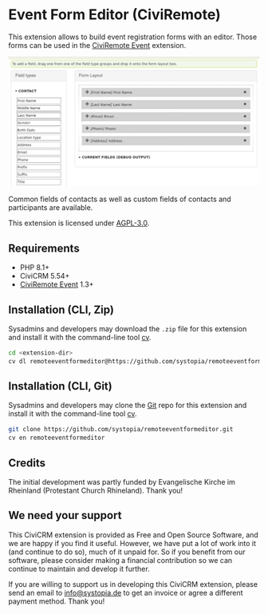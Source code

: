 # Event Form Editor (CiviRemote)

This extension allows to build event registration forms with an editor. Those
forms can be used in
the [CiviRemote Event](https://github.com/systopia/de.systopia.remoteevent)
extension.

![Screenshot](images/screenshot.png)

Common fields of contacts as well as custom fields of contacts and participants
are available.

This extension is licensed under [AGPL-3.0](LICENSE.txt).

## Requirements

* PHP 8.1+
* CiviCRM 5.54+
* [CiviRemote Event](https://github.com/systopia/de.systopia.remoteevent) 1.3+

## Installation (CLI, Zip)

Sysadmins and developers may download the `.zip` file for this extension and
install it with the command-line tool [cv](https://github.com/civicrm/cv).

```bash
cd <extension-dir>
cv dl remoteeventformeditor@https://github.com/systopia/remoteeventformeditor/archive/main.zip
```

## Installation (CLI, Git)

Sysadmins and developers may clone the [Git](https://en.wikipedia.org/wiki/Git)
repo for this extension and install it with the command-line
tool [cv](https://github.com/civicrm/cv).

```bash
git clone https://github.com/systopia/remoteeventformeditor.git
cv en remoteeventformeditor
```

## Credits

The initial development was partly funded by Evangelische Kirche im Rheinland
(Protestant Church Rhineland). Thank you!

## We need your support

This CiviCRM extension is provided as Free and Open Source Software, and we are
happy if you find it useful. However, we have put a lot of work into it (and
continue to do so), much of it unpaid for. So if you benefit from our software,
please consider making a financial contribution so we can continue to maintain
and develop it further.

If you are willing to support us in developing this CiviCRM extension, please
send an email to info@systopia.de to get an invoice or agree a different payment
method. Thank you!
